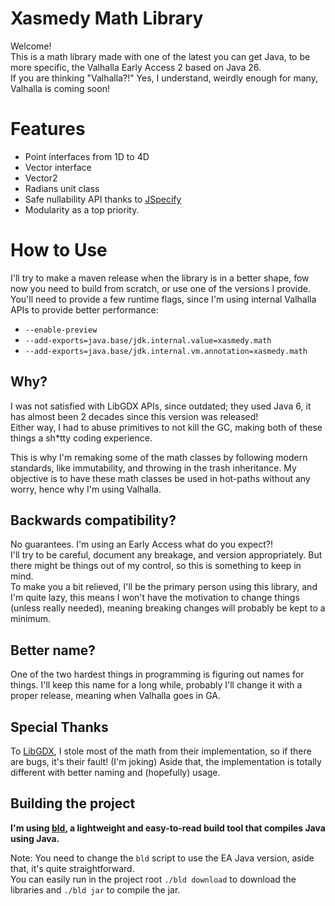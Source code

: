 # Xasmedy Math Library
Welcome!\
This is a math library made with one of the latest you can get Java, to be more specific, the Valhalla Early Access 2 based on Java 26.\
If you are thinking "Valhalla?!" Yes, I understand, weirdly enough for many, Valhalla is coming soon!

# Features
- Point interfaces from 1D to 4D
- Vector interface
- Vector2
- Radians unit class
- Safe nullability API thanks to [JSpecify](https://jspecify.dev/)
- Modularity as a top priority.

# How to Use
I'll try to make a maven release when the library is in a better shape, fow now you need to build from scratch, or use one of the versions I provide.\
You'll need to provide a few runtime flags, since I'm using internal Valhalla APIs to provide better performance:
- `--enable-preview`
- `--add-exports=java.base/jdk.internal.value=xasmedy.math`
- `--add-exports=java.base/jdk.internal.vm.annotation=xasmedy.math`

## Why?
I was not satisfied with LibGDX APIs, since outdated; they used Java 6,
it has almost been 2 decades since this version was released!\
Either way, I had to abuse primitives to not kill the GC, making both of these things a sh*tty coding experience.

This is why I'm remaking some of the math classes by following modern standards, like immutability, and throwing in the trash inheritance. My objective is to have these math classes be used in hot-paths without any worry, hence why I'm using Valhalla.

## Backwards compatibility?
No guarantees. I'm using an Early Access what do you expect?!\
I'll try to be careful, document any breakage, and version appropriately.
But there might be things out of my control, so this is something to keep in mind.\
To make you a bit relieved, I'll be the primary person using this library, and I'm quite lazy, this means I won't have the motivation to change things (unless really needed), meaning breaking changes will probably be kept to a minimum.

## Better name?
One of the two hardest things in programming is figuring out names for things.
I'll keep this name for a long while, probably I'll change it with a proper release, meaning when Valhalla goes in GA.

## Special Thanks
To [LibGDX](https://libgdx.com/), I stole most of the math from their implementation, so if there are bugs, it's their fault! (I'm joking)
Aside that, the implementation is totally different with better naming and (hopefully) usage.

## Building the project
**I'm using [bld](https://rife2.com/bld), a lightweight and easy-to-read build tool that compiles Java using Java.**

Note: You need to change the `bld` script to use the EA Java version, aside that, it's quite straightforward.\
You can easily run in the project root `./bld download` to download the libraries and `./bld jar` to compile the jar.
